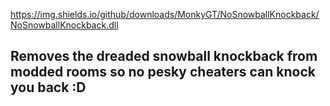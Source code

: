 https://img.shields.io/github/downloads/MonkyGT/NoSnowballKnockback/NoSnowballKnockback.dll

## Removes the dreaded snowball knockback from modded rooms so no pesky cheaters can knock you back :D
